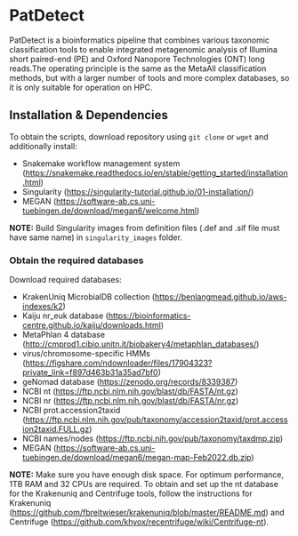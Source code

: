# PatDetect
PatDetect is a bioinformatics pipeline that combines various taxonomic classification tools to enable integrated metagenomic analysis of Illumina short paired-end (PE) and Oxford Nanopore Technologies (ONT) long reads.The operating principle is the same as the MetaAll classification methods, but with a larger number of tools and more complex databases, so it is only suitable for operation on HPC.

## Installation & Dependencies
To obtain the scripts, download repository using `git clone` or `wget` and additionally install:
- Snakemake workflow management system (https://snakemake.readthedocs.io/en/stable/getting_started/installation.html)
- Singularity (https://singularity-tutorial.github.io/01-installation/)
- MEGAN (https://software-ab.cs.uni-tuebingen.de/download/megan6/welcome.html)
  
**NOTE:** Build Singularity images from definition files (.def and .sif file must have same name) in `singularity_images` folder.

### Obtain the required databases
Download required databases:
- KrakenUniq MicrobialDB collection (https://benlangmead.github.io/aws-indexes/k2)
- Kaiju nr_euk database (https://bioinformatics-centre.github.io/kaiju/downloads.html)
- MetaPhlan 4 database (http://cmprod1.cibio.unitn.it/biobakery4/metaphlan_databases/)
- virus/chromosome-specific HMMs  (https://figshare.com/ndownloader/files/17904323?private_link=f897d463b31a35ad7bf0)
- geNomad database (https://zenodo.org/records/8339387)
- NCBI nt (https://ftp.ncbi.nlm.nih.gov/blast/db/FASTA/nt.gz)
- NCBI nr (https://ftp.ncbi.nlm.nih.gov/blast/db/FASTA/nr.gz)
- NCBI prot.accession2taxid (https://ftp.ncbi.nlm.nih.gov/pub/taxonomy/accession2taxid/prot.accession2taxid.FULL.gz)
- NCBI names/nodes (https://ftp.ncbi.nih.gov/pub/taxonomy/taxdmp.zip)
- MEGAN (https://software-ab.cs.uni-tuebingen.de/download/megan6/megan-map-Feb2022.db.zip)


  
**NOTE:** Make sure you have enough disk space. For optimum performance, 1TB RAM and 32 CPUs are required. To obtain and set up the nt database for the Krakenuniq and Centrifuge tools, follow the instructions for Krakenuniq (https://github.com/fbreitwieser/krakenuniq/blob/master/README.md) and Centrifuge (https://github.com/khyox/recentrifuge/wiki/Centrifuge-nt).
